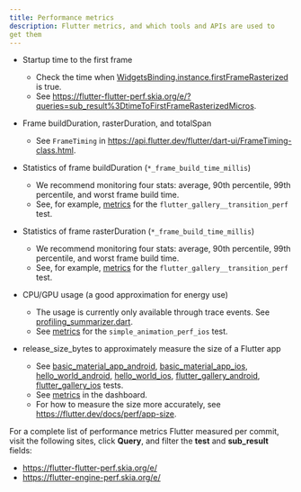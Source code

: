 ```yaml
---
title: Performance metrics
description: Flutter metrics, and which tools and APIs are used to 
get them
---
```


- Startup time to the first frame
  - Check the time when
    [WidgetsBinding.instance.firstFrameRasterized][firstFrameRasterized] 
	is true.
  - See
    https://flutter-flutter-perf.skia.org/e/?queries=sub_result%3DtimeToFirstFrameRasterizedMicros.

- Frame buildDuration, rasterDuration, and totalSpan
  - See `FrameTiming` in
    https://api.flutter.dev/flutter/dart-ui/FrameTiming-class.html.

- Statistics of frame buildDuration (`*_frame_build_time_millis`)
  - We recommend monitoring four stats: average, 90th percentile, 99th
    percentile, and worst frame build time.
  - See, for example, [metrics][transition_build] for the 
    `flutter_gallery__transition_perf` test.

- Statistics of frame rasterDuration (`*_frame_build_time_millis`)
  - We recommend monitoring four stats: average, 90th percentile, 99th
    percentile, and worst frame build time.
  - See, for example, [metrics][transition_raster] for the 
    `flutter_gallery__transition_perf` test.

- CPU/GPU usage (a good approximation for energy use)
  - The usage is currently only available through trace events. See
    [profiling_summarizer.dart][profiling_summarizer].
  - See [metrics][cpu_gpu] for the `simple_animation_perf_ios` test.

- release_size_bytes to approximately measure the size of a Flutter app
  - See [basic_material_app_android][], [basic_material_app_ios][],
    [hello_world_android][], [hello_world_ios][], [flutter_gallery_android][],
    [flutter_gallery_ios][] tests.
  - See [metrics][size_perf] in the dashboard.
  - For how to measure the size more accurately, see 
    https://flutter.dev/docs/perf/app-size.

For a complete list of performance metrics Flutter measured per commit, visit 
the following sites, click **Query**, and filter the **test** and 
**sub_result** fields:
  - https://flutter-flutter-perf.skia.org/e/
  - https://flutter-engine-perf.skia.org/e/

[firstFrameRasterized]:
https://api.flutter.dev/flutter/widgets/WidgetsBinding/firstFrameRasterized.html

[transition_build]:
https://flutter-flutter-perf.skia.org/e/?queries=sub_result%3D90th_percentile_frame_build_time_millis%26sub_result%3D99th_percentile_frame_build_time_millis%26sub_result%3Daverage_frame_build_time_millis%26sub_result%3Dworst_frame_build_time_millis%26test%3Dflutter_gallery__transition_perf

[transition_raster]:
https://flutter-flutter-perf.skia.org/e/?queries=sub_result%3D90th_percentile_frame_rasterizer_time_millis%26sub_result%3D99th_percentile_frame_rasterizer_time_millis%26sub_result%3Daverage_frame_rasterizer_time_millis%26sub_result%3Dworst_frame_rasterizer_time_millis%26test%3Dflutter_gallery__transition_perf

[profiling_summarizer]:
https://github.com/flutter/flutter/blob/master/packages/flutter_driver/lib/src/driver/profiling_summarizer.dart

[cpu_gpu]:
https://flutter-flutter-perf.skia.org/e/?queries=sub_result%3Daverage_cpu_usage%26sub_result%3Daverage_gpu_usage%26test%3Dsimple_animation_perf_ios

[basic_material_app_android]:
https://github.com/flutter/flutter/blob/master/dev/devicelab/bin/tasks/basic_material_app_android__compile.dart

[basic_material_app_ios]:
https://github.com/flutter/flutter/blob/master/dev/devicelab/bin/tasks/basic_material_app_ios__compile.dart

[hello_world_android]:
https://github.com/flutter/flutter/blob/master/dev/devicelab/bin/tasks/hello_world_android__compile.dart

[hello_world_ios]:
https://github.com/flutter/flutter/blob/master/dev/devicelab/bin/tasks/hello_world_ios__compile.dart

[flutter_gallery_android]: https://github.com/flutter/flutter/blob/master/dev/devicelab/bin/tasks/flutter_gallery_android__compile.dart

[flutter_gallery_ios]: https://github.com/flutter/flutter/blob/master/dev/devicelab/bin/tasks/flutter_gallery_ios__compile.dart

[size_perf]: https://flutter-flutter-perf.skia.org/e/?queries=sub_result%3Drelease_size_bytes%26test%3Dbasic_material_app_android__compile%26test%3Dbasic_material_app_ios__compile%26test%3Dhello_world_android__compile%26test%3Dhello_world_ios__compile%26test%3Dflutter_gallery_ios__compile%26test%3Dflutter_gallery_android__compile
